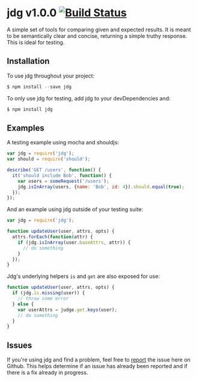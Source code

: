 # jdg v1.0.0 [![Build Status](https://api.travis-ci.org/davidpaulhunt/jdg.svg?branch=master)](http://travis-ci.org/davidpaulhunt/jdg)

A simple set of tools for comparing given and expected results. It is meant to be semantically clear and concise, returning a simple truthy response. This is ideal for testing.

## Installation

To use jdg throughout your project:

```js
$ npm install --save jdg
```

To only use jdg for testing, add jdg to your devDependencies and:

```js
$ npm install jdg
```

## Examples

A testing example using mocha and shouldjs:

```js
var jdg = require('jdg');
var should = require('should');

describe('GET /users', function() {
  it('should include Bob', function() {
    var users = someRequest('/users');
    jdg.isInArray(users, {name: 'Bob', id: 4}).should.equal(true);
  });
});
```

And an example using jdg outside of your testing suite:

```js
var jdg = require('jdg');

function updateUser(user, attrs, opts) {
  attrs.forEach(function(attr) {
    if (jdg.isInArray(user.baseAttrs, attr)) {
      // do something
    }
  });
}
```

Jdg's underlying helpers `is` and `get` are also exposed for use:

```js
function updateUser(user, attrs, opts) {
  if (jdg.is.missing(user)) {
    // throw some error
  } else {
    var userAttrs = judge.get.keys(user);
    // do something
  }
}
```

## Issues

If you're using jdg and find a problem, feel free to [report](https://github.com/davidpaulhunt/jdg/issues/new) the issue here on Github. This helps determine if an issue has already been reported and if there is a fix already in progress.
